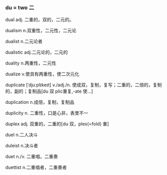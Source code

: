 ### du = two 二

dual adj. 二重的，双的，二元的。

dualism n.双重性，二元性，二元论

dualist n.二元论者

dualistic adj.二元论的，二元的

duality n.两重性，二元性

dualize v.使具有两重性，使二次元化

duplicate [ˈdjuːplɪkeɪt] v./adj./n. 使成双，复制，复写；二重的，二倍的，复制的，副的；复制品[du 双 plic重复,-ate 使...] 

duplication n.成倍，复制，复制品

duplicity n. 二重性，口是心非，表里不一

duplex adj. 双重的，二重的[du 双，plex(=fold) 重]

duel n.二人决斗

duleist n.决斗者

duet n./v. 二重唱，二重奏

duettist n.二重唱者，二重奏者